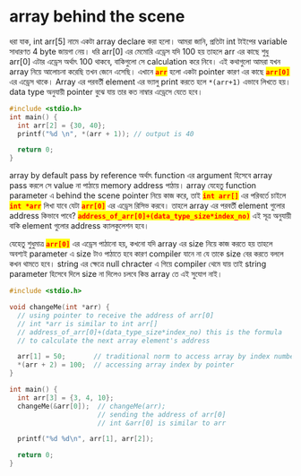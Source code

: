 # array behind the scene

ধরা যাক, int arr\[5] নামে একটা array declare করা হলো।  আমরা জানি, প্রতিটা int টাইপের variable সাধারণত 4 byte জায়গা নেয়। ধরি arr\[0] এর মেমোরি এড্রেস যদি 100 হয় তাহলে  arr এর কাছে শুধু arr\[0] এটার এড্রেস অর্থাৎ 100 থাকবে, বাকিগুলো সে calculation করে নিবে। এই কথাগুলো আমরা যখন array নিয়ে আলোচনা করেছি তখন জেনে এসেছি। এখানে <mark style="color:red;">**`arr`**</mark> হলো একটা pointer কারণ এর কাছে <mark style="color:red;">**`arr[0]`**</mark> এর এড্রেস থাকে। Array এর পরবর্তী element এর ভ্যালু print করতে হলে `*(arr+1)` এভাবে লিখতে হয়। data type অনুযায়ী pointer বুঝে যায় তার কত নাম্বার এড্রেসে যেতে হবে।&#x20;

```c
#include <stdio.h>
int main() {
  int arr[2] = {30, 40};
  printf("%d \n", *(arr + 1)); // output is 40

  return 0;
}
```

array by default pass by reference অর্থাৎ function এর argument হিসেবে array pass করলে সে value না পাঠায়ে memory address পাঠায়। array যেহেতু function parameter এ behind the scene pointer নিয়ে কাজ করে, তাই <mark style="color:red;">**`int arr[]`**</mark> এর পরিবর্তে চাইলে <mark style="color:red;">**`int *arr`**</mark> লিখা যাবে যেটা <mark style="color:red;">**`arr[0]`**</mark> এর এড্রেস রিসিভ করবে। তাহলে array এর পরবর্তী element গুলোর address কিভাবে পাবে? <mark style="color:red;">**`address_of_arr[0]+(data_type_size*index_no)`**</mark> এই সূত্র অনুযায়ী বাকি element গুলোর address ক্যালকুলেশন হবে।&#x20;

যেহেতু শুধুমাত্র <mark style="color:red;">**`arr[0]`**</mark> এর এড্রেস পাঠানো হয়, কখনো যদি array এর size নিয়ে কাজ করতে হয় তাহলে অবশ্যই parameter এ size টাও পাঠাতে হবে কারণ compiler যানে না যে তাকে size বের করতে বললে কখন থামতে হবে। string এর ক্ষেত্রে null chracter এ গিয়ে compiler থেমে যায় তাই string parameter হিসেবে দিলে size না দিলেও চলবে কিন্ত array তে এই সুযোগ নাই।

```c
#include <stdio.h>

void changeMe(int *arr) {
  // using pointer to receive the address of arr[0]
  // int *arr is similar to int arr[]
  // address_of_arr[0]+(data_type_size*index_no) this is the formula
  // to calculate the next array element's address

  arr[1] = 50;       // traditional norm to access array by index number
  *(arr + 2) = 100;  // accessing array index by pointer
}

int main() {
  int arr[3] = {3, 4, 10};
  changeMe(&arr[0]);  // changeMe(arr);
                      // sending the address of arr[0]
                      // int &arr[0] is similar to arr

  printf("%d %d\n", arr[1], arr[2]);

  return 0;
}
```
